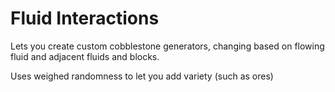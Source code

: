 # Fluid Interactions
Lets you create custom cobblestone generators, changing based on flowing fluid and adjacent fluids and blocks.

Uses weighed randomness to let you add variety (such as ores)